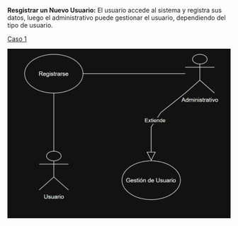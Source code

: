 **Resgistrar un Nuevo Usuario:** El usuario accede al sistema y registra sus datos, luego el administrativo puede gestionar el usuario, dependiendo del tipo de usuario.

[Caso 1](https://viewer.diagrams.net/?tags=%7B%7D&lightbox=1&target=blank&highlight=0000ff&edit=_blank&layers=1&nav=1&title=Diagrama%20Caso%20de%20Uso%201.drawio&dark=auto#R%3Cmxfile%3E%3Cdiagram%20name%3D%22P%C3%A1gina-1%22%20id%3D%2208q_R25VppH2O6Z6lk2x%22%3E1VdLc5swEP41HNtByNj46DiPHpIZTz1tk6NitqBWICqEjfvrK0CAZOw4dhNPe0L7aVn28e1KOHielHeCZPEDD4E5nhuWDr52PA%2B5o5F6VMi2QXysgUjQUCv1wJL%2BhvZNjRY0hNxSlJwzSTMbXPE0hZW0MCIE39hq3zmzv5qRCAbAckXYEP1GQxk3aOBNevwT0Chuv4zG02YnIa2yjiSPScg3BoRvHDwXnMtmlZRzYFXy2rw0790e2O0cE5DK17ywxl%2BXTyEtH9jjZBndx7%2FgR%2FJBW1kTVuiAv%2BQFEZRrn%2BW2TYRyP6uWRcJmK8mFg6%2FWICRVqbonz8AWPKeS8lSpPHMpeWIozBiNqg3JM4XGMmFKQGrJC8loCvOueK4Ch4G1XipzUBqQDvQOeAJSbJWK3u3oo1nnBVre9DUcayg2yteqEc2aqLPcJ1YtdG5PyDMe5HmQYEjDWUVYJaU8BTtRghdpCKHOEJRUPlbrj76Wnoyd69IUtoawAEFVPCBaLFWxGYYq8Ul%2FsRZ6U7W0PVahnBdiBcf5JomIQL6g5zd6EFrdOay3UU9%2FTz1bTAAjkq7tnt5XZP2FBacqso5OeGrTCbs7PGni1m%2BZPbhjyBvZhtB4x1CTmIGhmnNd2OfT0B%2FQ8DNENJeCiByGjGRMjdmKiZuYSlhmpK7tRk16m51v0LEosDOzp2GRd8mODQapmoUJTetkKSr95wPSR0fTfdH5OH2X%2BYjM6djNyv3z8fyZ5r9ypgX%2F1Ezr7LRH5PTcmbZjCE0uO9PQ8A5zU0qq6LJnovUcemZ89bM%2B2dpbJxo34i2tHKhJcfwENhiGTj5%2Fz%2Bdc8ErOIe900nWH0l8ybLRzaqJzGTYaHTl%2BDzBMlZpsDbWsUshfcHi80xKue5JfyrHT9MeWvlo0Hr9te3iD9riDXFJnjp0rnFa%2FZqpP3EPX%2FkveAXBwoM7vcAlQYv%2Fr1eS6%2F4HFN38A%3C%2Fdiagram%3E%3C%2Fmxfile%3E)

![Resgistar nuevo usuario](DiagramasyDiseños/DiseñosUML/Imagenes/CasoDeUso1.png)
